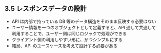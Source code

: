 ## 3.5 レスポンスデータの設計

- API は内部で持っている DB 等のデータ構造をそのまま反映する必要はない
- ユーザー情報を一つのオブジェクトとして定義すると、API 通して共通して利用することで、ユーザー側は同じロジックで処理ができる
- クライアント側の利用しやすい形に、かつシンプルにする
- 結局、API のユースケースを考えて設計する必要がある